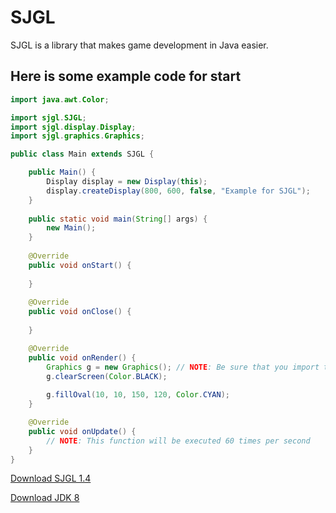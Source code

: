# SJGL
SJGL is a library that makes game development in Java easier.

## Here is some example code for start

```Java
import java.awt.Color;

import sjgl.SJGL;
import sjgl.display.Display;
import sjgl.graphics.Graphics;

public class Main extends SJGL {

	public Main() {
		Display display = new Display(this);
		display.createDisplay(800, 600, false, "Example for SJGL");
	}
	
	public static void main(String[] args) {
		new Main();
	}
 
	@Override
	public void onStart() {
		
	}
 
	@Override
	public void onClose() {
		
	}

	@Override
	public void onRender() {
		Graphics g = new Graphics(); // NOTE: Be sure that you import the sjgl.graphics.Graphics class instead of java.awt.Graphics
		g.clearScreen(Color.BLACK);
		
		g.fillOval(10, 10, 150, 120, Color.CYAN);
	}

	@Override
	public void onUpdate() {
		// NOTE: This function will be executed 60 times per second
	}
}
```
[Download SJGL 1.4](http://github.com/adam077x/SJGL/releases/download/1.4/sjgl1.4.jar)

[Download JDK 8](https://www.oracle.com/technetwork/java/javase/downloads/jdk8-downloads-2133151.html)

